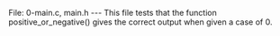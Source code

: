 File: 0-main.c, main.h --- This file tests that the function positive_or_negative() gives the correct output when given a case of 0.

